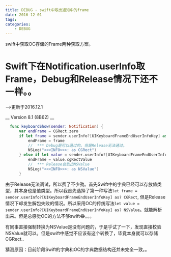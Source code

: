 ```yaml
---
title: DEBUG - swift中取出通知中的frame
date: 2016-12-01
tags: 
categories:
    - DEBUG
---
```


swift中获取OC存储的Frame两种获取方案。

<!--more-->

# Swift下在Notification.userInfo取Frame，Debug和Release情况下还不一样。。
  -->更新于2016.12.1
  
  __ Version 8.1 (8B62) __

  ``` swift
    func keyboardShow(sender: Notification) {
        var endFrame = CGRect.zero        
        if let frame = sender.userInfo?[UIKeyboardFrameEndUserInfoKey] as? CGRect {
            endFrame = frame
            //  *** Debug是可以通过的。但是Release无法通过。
            NSLog("<<<INFO>>>: as CGRect")
        } else if let value = sender.userInfo?[UIKeyboardFrameEndUserInfoKey] as? NSValue {
            endFrame = value.cgRectValue
            //  *** Release会取出NSValue
            NSLog("<<<INFO>>>: as NSValue")
        }

  ```

  由于Release无法调试，所以费了不少劲。首先Swift中的字典已经可以存放值类型，其本身也是值类型。所以我首先选择了第一种写法`let frame = sender.userInfo?[UIKeyboardFrameEndUserInfoKey] as? CGRect`, 但是Release情况下却发生解包失败的情况。所以采用OC的传统写法`let value = sender.userInfo?[UIKeyboardFrameEndUserInfoKey] as? NSValue`。就能解析出来。但是总感觉OC的方法不够swift😂。。。

  有同事直接强制转换为NSValue是没有问题的，于是乎试了一下，发现直接校验NSValue就可以。但是swift中感觉不应该有这个转换了，毕竟本身就可以存储CGRect..

  猜测原因：目前阶段Swift的字典和OC的字典数据结构还并未完全一致。。

